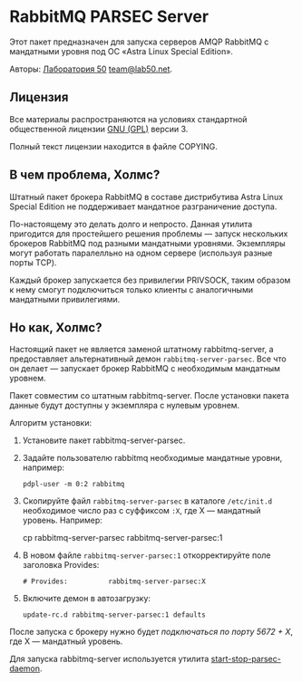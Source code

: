 # RabbitMQ PARSEC Server

Этот пакет предназначен для запуска серверов AMQP RabbitMQ
с мандатными уровня под ОС «Astra Linux Special Edition».

Авторы: [Лаборатория 50](http://лаборатория50.рф) team@lab50.net.

## Лицензия

Все материалы распространяются на условиях
стандартной общественной лицензии [GNU (GPL)](http://www.gnu.org/copyleft/gpl.html) версии 3.

Полный текст лицензии находится в файле COPYING.

## В чем проблема, Холмс?

Штатный пакет брокера RabbitMQ в составе дистрибутива 
Astra Linux Special Edition не поддерживает мандатное разграничение
доступа.

По-настоящему это делать долго и непросто. Данная утилита пригодится
для простейшего решения проблемы — запуск нескольких брокеров RabbitMQ
под разными мандатными уровнями. Экземпляры могут работать паралелльно на одном
сервере (используя разные порты TCP).

Каждый брокер запускается без привилегии PRIVSOCK, таким образом к нему смогут
подключиться только клиенты с аналогичными мандатными привилегиями.

## Но как, Холмс?

Настоящий пакет не является заменой штатному rabbitmq-server, а
предоставляет альтернативный демон `rabbitmq-server-parsec`. Все что
он делает — запускает брокер RabbitMQ с необходимым мандатным уровнем.

Пакет совместим со штатным rabbitmq-server. После установки пакета
данные будут доступны у экземпляра с нулевым уровнем.

Алгоритм установки:

 1. Установите пакет rabbitmq-server-parsec.

 2. Задайте пользователю rabbitmq необходимые мандатные уровни, например:

    ```shell
    pdpl-user -m 0:2 rabbitmq
    ```

 3. Скопируйте файл `rabbitmq-server-parsec` в каталоге `/etc/init.d` необходимое
    число раз с суффиксом `:Х`, где Х — мандатный уровень.
    Например:

    cp rabbitmq-server-parsec rabbitmq-server-parsec:1
 
 4. В новом файле `rabbitmq-server-parsec:1` откорректируйте поле заголовка Provides:

    ```shell
    # Provides:          rabbitmq-server-parsec:Х
    ```

 4. Включите демон в автозагрузку:

    ```shell
    update-rc.d rabbitmq-server-parsec:1 defaults
    ```

После запуска с брокеру нужно будет *подключаться по порту 5672 + Х*, где Х — мандатный уровень.

Для запуска rabbitmq-server используется утилита
[start-stop-parsec-daemon](https://github.com/laboratory50/start-stop-parsec-daemon).
